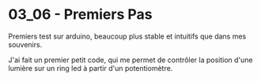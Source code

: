 # 03_06 - Premiers Pas
Premiers test sur arduino, beaucoup plus stable et intuitifs que dans mes souvenirs.

J'ai fait un premier petit code, qui me permet de contrôler la position d'une lumière sur un ring led à partir d'un potentiomètre.

